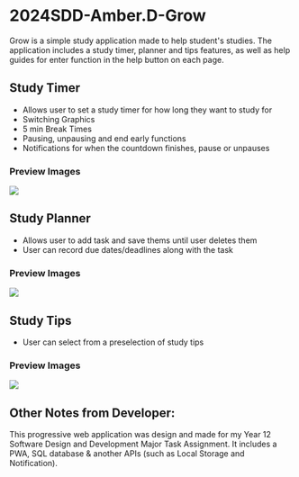 # 2024SDD-Amber.D-Grow
Grow is a simple study application made to help student's studies. The application includes a study timer, planner and tips features, as well as help guides for enter function in the help button on each page. 

## Study Timer 
- Allows user to set a study timer for how long they want to study for 
- Switching Graphics
- 5 min Break Times
- Pausing, unpausing and end early functions 
- Notifications for when the countdown finishes, pause or unpauses

### Preview Images
![](https://github.com/TempeHS/2024SDD-Amber.D-Grow/blob/main/previewImages/TimerPV.png)

## Study Planner 
- Allows user to add task and save thems until user deletes them 
- User can record due dates/deadlines along with the task 

### Preview Images
![](https://github.com/TempeHS/2024SDD-Amber.D-Grow/blob/main/previewImages/PlannerPV.png)

## Study Tips
- User can select from a preselection of study tips

### Preview Images 
![](https://github.com/TempeHS/2024SDD-Amber.D-Grow/blob/main/previewImages/TipsPV.png)

## Other Notes from Developer:
This progressive web application was design and made for my Year 12 Software Design and Development Major Task Assignment. 
It includes a PWA, SQL database & another APIs (such as Local Storage and Notification).


